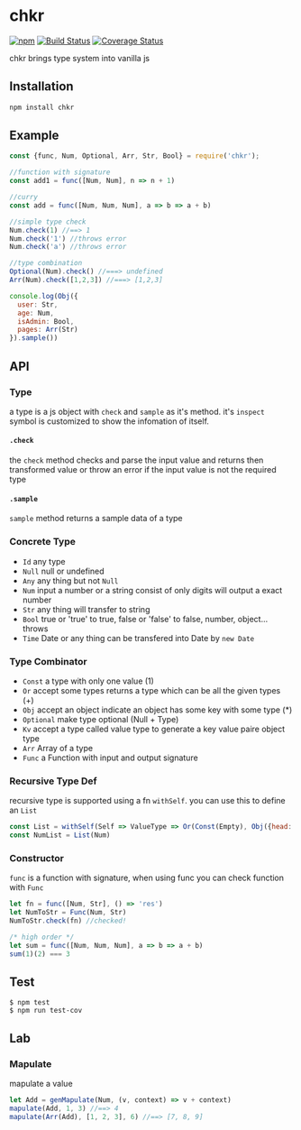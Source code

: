 # chkr

[![npm](https://img.shields.io/npm/v/chkr.svg)](https://www.npmjs.com/package/chkr) [![Build Status](https://travis-ci.org/waksana/chkr.svg)](https://travis-ci.org/waksana/chkr) [![Coverage Status](https://coveralls.io/repos/github/waksana/chkr/badge.svg?branch=master)](https://coveralls.io/github/waksana/chkr?branch=master)

chkr brings type system into vanilla js

## Installation

```sh
npm install chkr
```

## Example

```javascript
const {func, Num, Optional, Arr, Str, Bool} = require('chkr');

//function with signature
const add1 = func([Num, Num], n => n + 1)

//curry
const add = func([Num, Num, Num], a => b => a + b)

//simple type check
Num.check(1) //==> 1
Num.check('1') //throws error
Num.check('a') //throws error

//type combination
Optional(Num).check() //===> undefined
Arr(Num).check([1,2,3]) //===> [1,2,3]

console.log(Obj({
  user: Str,
  age: Num,
  isAdmin: Bool,
  pages: Arr(Str)
}).sample())
```

## API

### Type

a type is a js object with `check` and `sample` as it's method. it's `inspect` symbol is customized to show the infomation of itself.

#### `.check`

the `check` method checks and parse the input value and returns then transformed value or throw an error if the input value is not the required type

#### `.sample`

`sample` method returns a sample data of a type

### Concrete Type

- `Id` any type
- `Null` null or undefined
- `Any` any thing but not `Null`
- `Num` input a number or a string consist of only digits will output a exact number
- `Str` any thing will transfer to string
- `Bool` true or 'true' to true, false or 'false' to false, number, object... throws
- `Time` Date or any thing can be transfered into Date by `new Date`

### Type Combinator

- `Const` a type with only one value (1)
- `Or` accept some types returns a type which can be all the given types (+)
- `Obj` accept an object indicate an object has some key with some type (\*)
- `Optional` make type optional (Null + Type)
- `Kv` accept a type called value type to generate a key value paire object type
- `Arr` Array of a type
- `Func` a Function with input and output signature

### Recursive Type Def

recursive type is supported using a fn `withSelf`. you can use this to define an `List`

```javascript
const List = withSelf(Self => ValueType => Or(Const(Empty), Obj({head: ValueType, tail: Self})))
const NumList = List(Num)
```

### Constructor

`func` is a function with signature, when using func you can check function with `Func`

```javascript
let fn = func([Num, Str], () => 'res')
let NumToStr = Func(Num, Str)
NumToStr.check(fn) //checked!

/* high order */
let sum = func([Num, Num, Num], a => b => a + b)
sum(1)(2) === 3
```

## Test

```
$ npm test
$ npm run test-cov
```

## Lab

### Mapulate

mapulate a value

```javascript
let Add = genMapulate(Num, (v, context) => v + context)
mapulate(Add, 1, 3) //==> 4
mapulate(Arr(Add), [1, 2, 3], 6) //==> [7, 8, 9]
```
